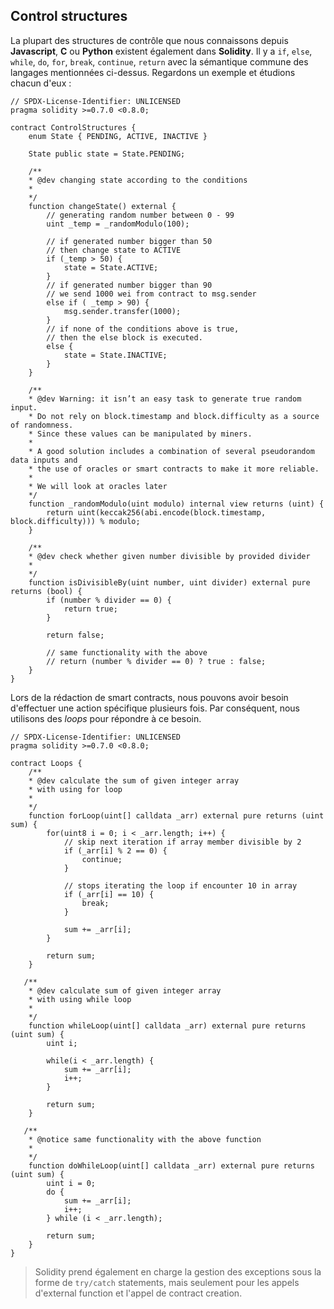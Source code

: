 ## Control structures

La plupart des structures de contrôle que nous connaissons depuis **Javascript**, **C** ou **Python** existent également dans **Solidity**.
Il y a `if`, `else`, `while`, `do`, `for`, `break`, `continue`, `return` avec la sémantique commune des langages mentionnées ci-dessus. Regardons un exemple et étudions chacun d'eux :

```
// SPDX-License-Identifier: UNLICENSED
pragma solidity >=0.7.0 <0.8.0;

contract ControlStructures {
    enum State { PENDING, ACTIVE, INACTIVE }

    State public state = State.PENDING;

    /**
    * @dev changing state according to the conditions
    *
    */
    function changeState() external {
        // generating random number between 0 - 99
        uint _temp = _randomModulo(100);

        // if generated number bigger than 50
        // then change state to ACTIVE
        if (_temp > 50) {
            state = State.ACTIVE;
        }
        // if generated number bigger than 90
        // we send 1000 wei from contract to msg.sender
        else if ( _temp > 90) {
            msg.sender.transfer(1000);
        }
        // if none of the conditions above is true,
        // then the else block is executed.
        else {
            state = State.INACTIVE;
        }
    }

    /**
    * @dev Warning: it isn’t an easy task to generate true random input.
    * Do not rely on block.timestamp and block.difficulty as a source of randomness.
    * Since these values can be manipulated by miners.
    *
    * A good solution includes a combination of several pseudorandom data inputs and
    * the use of oracles or smart contracts to make it more reliable.
    *
    * We will look at oracles later
    */
    function _randomModulo(uint modulo) internal view returns (uint) {
        return uint(keccak256(abi.encode(block.timestamp, block.difficulty))) % modulo;
    }

    /**
    * @dev check whether given number divisible by provided divider
    *
    */
    function isDivisibleBy(uint number, uint divider) external pure returns (bool) {
        if (number % divider == 0) {
            return true;
        }

        return false;

        // same functionality with the above
        // return (number % divider == 0) ? true : false;
    }
}
```

Lors de la rédaction de smart contracts, nous pouvons avoir besoin d'effectuer une action spécifique plusieurs fois. Par conséquent, nous utilisons des <em>loops</em> pour répondre à ce besoin.

```
// SPDX-License-Identifier: UNLICENSED
pragma solidity >=0.7.0 <0.8.0;

contract Loops {
    /**
    * @dev calculate the sum of given integer array
    * with using for loop
    *
    */
    function forLoop(uint[] calldata _arr) external pure returns (uint sum) {
        for(uint8 i = 0; i < _arr.length; i++) {
            // skip next iteration if array member divisible by 2
            if (_arr[i] % 2 == 0) {
                continue;
            }

            // stops iterating the loop if encounter 10 in array
            if (_arr[i] == 10) {
                break;
            }

            sum += _arr[i];
        }

        return sum;
    }

   /**
    * @dev calculate sum of given integer array
    * with using while loop
    *
    */
    function whileLoop(uint[] calldata _arr) external pure returns (uint sum) {
        uint i;

        while(i < _arr.length) {
            sum += _arr[i];
            i++;
        }

        return sum;
    }

   /**
    * @notice same functionality with the above function
    *
    */
    function doWhileLoop(uint[] calldata _arr) external pure returns (uint sum) {
        uint i = 0;
        do {
            sum += _arr[i];
            i++;
        } while (i < _arr.length);

        return sum;
    }
}
```

> Solidity prend également en charge la gestion des exceptions sous la forme de `try/catch` statements, mais seulement pour les appels d'external function et l'appel de contract creation.
